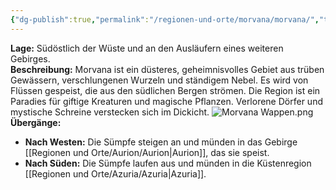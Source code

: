 ```yaml
---
{"dg-publish":true,"permalink":"/regionen-und-orte/morvana/morvana/","tags":["Region"]}
---
```


**Lage:** Südöstlich der Wüste und an den Ausläufern eines weiteren Gebirges.  
**Beschreibung:** Morvana ist ein düsteres, geheimnisvolles Gebiet aus trüben Gewässern, verschlungenen Wurzeln und ständigem Nebel. Es wird von Flüssen gespeist, die aus den südlichen Bergen strömen. Die Region ist ein Paradies für giftige Kreaturen und magische Pflanzen. Verlorene Dörfer und mystische Schreine verstecken sich im Dickicht.
![Morvana Wappen.png](/img/user/PNG's/Morvana%20Wappen.png)
**Übergänge:**

- **Nach Westen:** Die Sümpfe steigen an und münden in das Gebirge [[Regionen und Orte/Aurion/Aurion\|Aurion]], das sie speist.
- **Nach Süden:** Die Sümpfe laufen aus und münden in die Küstenregion [[Regionen und Orte/Azuria/Azuria\|Azuria]].